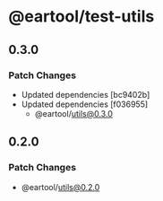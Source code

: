# @eartool/test-utils

## 0.3.0

### Patch Changes

- Updated dependencies [bc9402b]
- Updated dependencies [f036955]
  - @eartool/utils@0.3.0

## 0.2.0

### Patch Changes

- @eartool/utils@0.2.0
